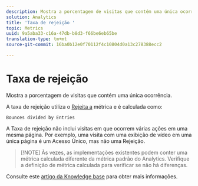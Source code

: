 ```yaml
---
description: Mostra a porcentagem de visitas que contém uma única ocorrência.
solution: Analytics
title: 'Taxa de rejeição '
topic: Metrics
uuid: 9a5aba33-c16a-47db-b8d3-f66be6eb65be
translation-type: tm+mt
source-git-commit: 16ba0b12e0f70112f4c10804d0a13c278388ecc2

---
```



# Taxa de rejeição 

Mostra a porcentagem de visitas que contém uma única ocorrência.

A taxa de rejeição utiliza o [Rejeita a](/help/components/c-variables/c-metrics/metrics-bounces.md) métrica e é calculada como:

`Bounces divided by Entries`

A Taxa de rejeição não inclui visitas em que ocorrem várias ações em uma mesma página. Por exemplo, uma visita com uma exibição de vídeo em uma única página é um Acesso Único, mas não uma Rejeição.

> [!NOTE] Às vezes, as implementações existentes podem conter uma métrica calculada diferente da métrica padrão do Analytics. Verifique a definição de métrica calculada para verificar se não há diferenças.

Consulte este [artigo da Knowledge base](https://marketing.adobe.com/resources/help/en_US/home/index.html#kb-analytics-comparing-bounces-and-single-access) para obter mais informações.
